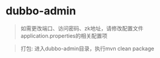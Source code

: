 # dubbo-admin

> 如需更改端口、访问密码、zk地址，请修改配置文件application.properties的相关配置项

> 打包: 进入dubbo-admin目录，执行mvn clean package
